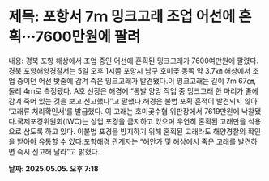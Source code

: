 # **제목: 포항서 7ｍ 밍크고래 조업 어선에 혼획···7600만원에 팔려**

  내용: 경북 포항 해상에서 조업 중인 어선에 혼획된 밍크고래가 7600여만원에 팔렸다.경북 포항해양경찰서는 5일 오후 1시쯤 포항시 남구 호미곶 동쪽 약 3.7㎞ 해상에서 조업 중이던 어선 밧줄에 감겨 죽은 밍크고래가 발견됐다.이 밍크고래는 길이 7m 67㎝, 둘레 4ｍ로 측정됐다. A호 선장은 해경에 “통발 양망 작업 중 밍크고래 한 마리가 줄에 감겨 죽어 있는 것을 보고 신고했다”고 말했다.해경은 불법 포획 흔적이 발견되지 않아 ‘고래류 처리확인서’를 발급했다. 이 고래는 호미곶수협 위판장에서 7619만원에 낙찰됐다.국제포경위원회(IWC)는 상업 포경을 금지하고 있으며 우연히 혼획된 고래만을 식용으로 삼도록 하고 있다. 이불법 포경을 방지하기 위해 혼획된 고래라도 해양경찰의 확인을 받아야 유통할 수 있다.포항해경 관계자는 “해안가 및 해상에서 죽은 고래를 발견하면 즉시 신고해 달라”고 밝혔다.

  **날짜: 2025.05.05. 오후 7:18**